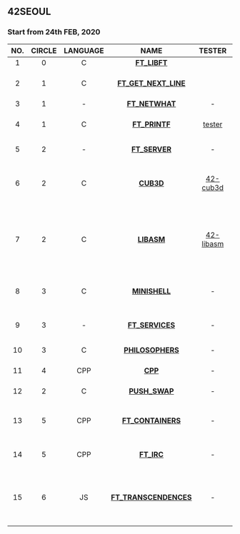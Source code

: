 ## 42SEOUL
### Start from 24th FEB, 2020

|NO.|CIRCLE|LANGUAGE|NAME|TESTER|CONTENTS|
|:--:|:--:|:---:|:---:|:---:|:--|
|1|0|C|[**FT_LIBFT**](./01_FT_LIBFT)|||
|2|1|C|[**FT_GET_NEXT_LINE**](./02_FT_GNL)||linked list, open(), close()|
|3|1| - |[**FT_NETWHAT**](./03_FT_NETWHAT)| - ||
|4|1|C|[**FT_PRINTF**](./04_FT_PRINTF/)|[tester](./04_FT_PRINTF/README.md)|make functions work|
|5|2| - |[**FT_SERVER**](./05_FT_SERVER)| - |Docker, Dockerfile|
|6|2|C|[**CUB3D**](./06_CUB3D)|[42-cub3d](https://github.com/Glagan/42-cub3d)|minilibX, raycasting, dfs, bmp file, library file|
|7|2|C|[**LIBASM**](./07_LIBASM)|[42-libasm](https://github.com/Glagan/42-libasm)|assembly language, 64bits calling convention, nasm, gdb, register|
|8|3| C |[**MINISHELL**](./08_MINISHELL)| - |builtin functions, fork, pipeline|
|9|3| - |[**FT_SERVICES**](./09_FT_SERVICES)| - |kubernetes, minikube, docker|
|10|3| C |[**PHILOSOPHERS**](./10_PHILOSOPHERS)| - |process, thread|
|11|4| CPP |[**CPP**](./11_CPP)| - | cpp language |
|12|2| C |[**PUSH_SWAP**](./12_PUSH_SWAP)| - | stack, quick sort |
|13|5| CPP |[**FT_CONTAINERS**](./13_FT_CONTAINERS)| - | stack, queue, vector, list, map |
|14|5| CPP |[**FT_IRC**](./14_FT_IRC)| - | Internet Relay Chat, OOP |
|15|6| JS | [**FT_TRANSCENDENCES**](../pingpong)| - | JS, TS, nestJS, socketIO, React, Bootstrap5, CRA |
